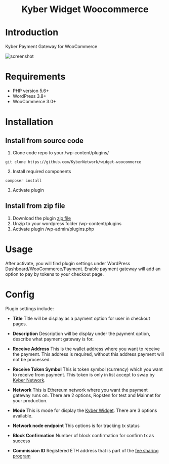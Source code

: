 <h1 align="center">Kyber Widget Woocommerce</h1>

# Introduction
Kyber Payment Gateway for WooCommerce 

![screenshot](https://github.com/KyberNetwork/widget-woocommerce/blob/master/assets/images/screenshot-2.png)

# Requirements

- PHP version 5.6+
- WordPress 3.8+
- WooCommerce 3.0+

# Installation

## Install from source code

1. Clone code repo to your /wp-content/plugins/

```shell
git clone https://github.com/KyberNetwork/widget-woocommerce
```

2. Install required components

```shell
composer install
```

3. Activate plugin


## Install from zip file

1. Download the plugin [zip file](https://github.com/KyberNetwork/widget-woocommerce/releases)
2. Unzip to your wordpress folder /wp-content/plugins
3. Activate plugin /wp-admin/plugins.php

# Usage

After activate, you will find plugin settings under WordPress Dashboard/WooCommerce/Payment. Enable payment gateway will add an option to pay by tokens to your checkout page.

# Config

Plugin settings include:

- **Title**
  Title will be display as a payment option for user in checkout pages.


- **Description**
  Description will be display under the payment option, describe what payment gateway is for.


- **Receive Address**
  This is the wallet address where you want to receive the payment. This address is required, without this address payment will not be processed.

- **Receive Token Symbol**
  This is token symbol (currency) which you want to receive from payment. This token is only in list accept to swap by [Kyber Network](https://kyber.network/swap/eth_knc).

- **Network**
  This is Ethereum network where you want the payment gateway runs on. There are 2 options, Ropsten for test and Mainnet for your production.

- **Mode**
  This is mode for display the [Kyber Widget](https://developer.kyber.network/docs/WidgetOverview). There are 3 options available.

- **Network node endpoint**
  This options is for tracking tx status

- **Block Confirmation**
  Number of block confirmation for confirm tx as success

- **Commission ID**
  Registered ETH address that is part of the [fee sharing program](https://developer.kyber.network/docs/FeeSharingGuide)